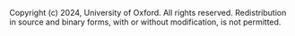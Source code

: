 Copyright (c) 2024, University of Oxford.
All rights reserved. Redistribution in source and binary forms, with or without modification, is not permitted. 